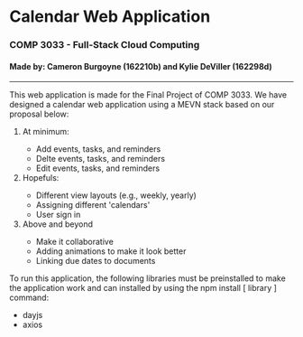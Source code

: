 <h1>Calendar Web Application</h1>

<h3>COMP 3033 - Full-Stack Cloud Computing</h3>
<h4>Made by: Cameron Burgoyne (162210b) and Kylie DeViller (162298d)</h4>
<hr>

This web application is made for the Final Project of COMP 3033. We have designed a calendar web application using a MEVN stack based on our proposal below:
<ol>
  <li>At minimum:</li>
  <ul>
    <li>Add events, tasks, and reminders</li>
    <li>Delte events, tasks, and reminders</li>
    <li>Edit events, tasks, and reminders</li>
  </ul>
  <li>Hopefuls:</li>
  <ul>
    <li>Different view layouts (e.g., weekly, yearly)</li>
    <li>Assigning different 'calendars'</li>
    <li>User sign in</li>
  </ul>
  <li>Above and beyond</li>
  <ul>
    <li>Make it collaborative</li>
    <li>Adding animations to make it look better</li>
    <li>Linking due dates to documents</li>
  </ul>
</ol>

To run this application, the following libraries must be preinstalled to make the application work and can installed by using the npm install [ library ] command:
<ul>
  <li>dayjs</li>
  <li>axios</li>
</ul>
